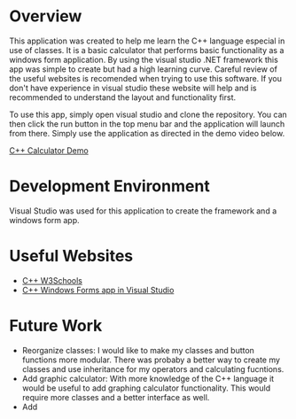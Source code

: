 # Overview
This application was created to help me learn the C++ language especial in use of classes. It is a basic calculator that performs basic functionality as a windows form application.
By using the visual studio .NET framework this app was simple to create but had a high learning curve. Careful review of the useful websites is recomended when trying to use this software. If you don't have experience in visual studio these website will help and is recommended to understand the layout and functionality first.

To use this app, simply open visual studio and clone the repository. You can then click the run button in the top menu bar and the application will launch from there. Simply use the application as directed in the demo video below.

[C++ Calculator Demo](https://youtu.be/e3iyuHnBqNQ)

# Development Environment

Visual Studio was used for this application to create the framework and a windows form app. 

# Useful Websites

- [C++ W3Schools](https://www.w3schools.com/cpp/)
- [C++ Windows Forms app in Visual Studio](https://www.youtube.com/watch?v=gB51Tla5pPI)

# Future Work

- Reorganize classes: I would like to make my classes and button functions more modular. There was probaby a better way to create my classes and use inheritance for my operators and calculating fucntions. 
- Add graphic calculator: With more knowledge of the C++ language it would be useful to add graphing calculator functionality. This would require more classes and a better interface as well.
- Add 